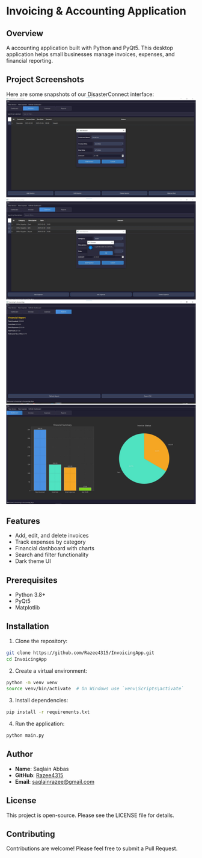 # Invoicing & Accounting Application

## Overview
A accounting application built with Python and PyQt5. This desktop application helps small businesses manage invoices, expenses, and financial reporting.

## Project Screenshots
Here are some snapshots of our DisasterConnect interface:
![Screenshot 1](/screenshots/1.jpg)
![Screenshot 2](/screenshots/2.jpg)
![Screenshot 3](/screenshots/3.jpg)
![Screenshot 4](/screenshots/4.jpg)

## Features
- Add, edit, and delete invoices
- Track expenses by category
- Financial dashboard with charts
- Search and filter functionality
- Dark theme UI

## Prerequisites
- Python 3.8+
- PyQt5
- Matplotlib

## Installation

1. Clone the repository:
```bash
git clone https://github.com/Razee4315/InvoicingApp.git
cd InvoicingApp
```

2. Create a virtual environment:
```bash
python -m venv venv
source venv/bin/activate  # On Windows use `venv\Scripts\activate`
```

3. Install dependencies:
```bash
pip install -r requirements.txt
```

4. Run the application:
```bash
python main.py
```

## Author
- **Name**: Saqlain Abbas
- **GitHub**: [Razee4315](https://github.com/Razee4315)
- **Email**: saqlainrazee@gmail.com

## License
This project is open-source. Please see the LICENSE file for details.

## Contributing
Contributions are welcome! Please feel free to submit a Pull Request.
